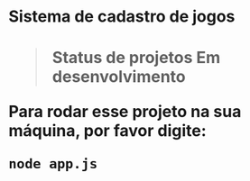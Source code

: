 <h1>Sistema de cadastro de jogos<h1>

> Status de projetos Em desenvolvimento

Para rodar esse projeto na sua máquina, por favor digite:

```
node app.js
```
